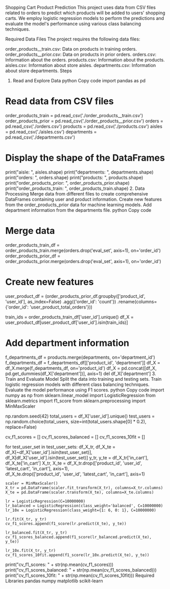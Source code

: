 Shopping Cart Product Prediction
This project uses data from CSV files related to orders to predict which products will be added to users' shopping carts. We employ logistic regression models to perform the predictions and evaluate the model's performance using various class balancing techniques.

Required Data Files
The project requires the following data files:

order_products__train.csv: Data on products in training orders.
order_products__prior.csv: Data on products in prior orders.
orders.csv: Information about the orders.
products.csv: Information about the products.
aisles.csv: Information about store aisles.
departments.csv: Information about store departments.
Steps
1. Read and Explore Data
python
Copy code
import pandas as pd

# Read data from CSV files
order_products_train = pd.read_csv('./order_products__train.csv')
order_products_prior = pd.read_csv('./order_products__prior.csv')
orders = pd.read_csv('./orders.csv')
products = pd.read_csv('./products.csv')
aisles = pd.read_csv('./aisles.csv')
departments = pd.read_csv('./departments.csv')

# Display the shape of the DataFrames
print("aisle: ", aisles.shape)
print("departments: ", departments.shape)
print("orders: ", orders.shape)
print("products: ", products.shape)
print("order_products_prior: ", order_products_prior.shape)
print("order_products_train: ", order_products_train.shape)
2. Data Processing
Merge data from different files to create comprehensive DataFrames containing user and product information.
Create new features from the order_products_prior data for machine learning models.
Add department information from the departments file.
python
Copy code
# Merge data
order_products_train_df = order_products_train.merge(orders.drop('eval_set', axis=1), on='order_id')
order_products_prior_df = order_products_prior.merge(orders.drop('eval_set', axis=1), on='order_id')

# Create new features
user_product_df = (order_products_prior_df.groupby(['product_id', 'user_id'], as_index=False)
                   .agg({'order_id': 'count'})
                   .rename(columns={'order_id': 'user_product_total_orders'}))

train_ids = order_products_train_df['user_id'].unique()
df_X = user_product_df[user_product_df['user_id'].isin(train_ids)]

# Add department information
f_departments_df = products.merge(departments, on='department_id')
f_departments_df = f_departments_df[['product_id', 'department']]
df_X = df_X.merge(f_departments_df, on='product_id')
df_X = pd.concat([df_X, pd.get_dummies(df_X['department'])], axis=1)
del df_X['department']
3. Train and Evaluate Model
Split the data into training and testing sets.
Train logistic regression models with different class balancing techniques.
Evaluate the model performance using F1 scores.
python
Copy code
import numpy as np
from sklearn.linear_model import LogisticRegression
from sklearn.metrics import f1_score
from sklearn.preprocessing import MinMaxScaler

np.random.seed(42)
total_users = df_X['user_id'].unique()
test_users = np.random.choice(total_users, size=int(total_users.shape[0] * 0.2), replace=False)

cv_f1_scores = []
cv_f1_scores_balanced = []
cv_f1_scores_10fit = []

for test_user_set in test_user_sets:
    df_X_tr, df_X_te = df_X[~df_X['user_id'].isin(test_user_set)], df_X[df_X['user_id'].isin(test_user_set)]
    y_tr, y_te = df_X_tr['in_cart'], df_X_te['in_cart']
    X_tr, X_te = df_X_tr.drop(['product_id', 'user_id', 'latest_cart', 'in_cart'], axis=1), \
                 df_X_te.drop(['product_id', 'user_id', 'latest_cart', 'in_cart'], axis=1)

    scaler = MinMaxScaler()
    X_tr = pd.DataFrame(scaler.fit_transform(X_tr), columns=X_tr.columns)
    X_te = pd.DataFrame(scaler.transform(X_te), columns=X_te.columns)

    lr = LogisticRegression(C=10000000)
    lr_balanced = LogisticRegression(class_weight='balanced', C=10000000)
    lr_10x = LogisticRegression(class_weight={1: 6, 0: 1}, C=10000000)

    lr.fit(X_tr, y_tr)
    cv_f1_scores.append(f1_score(lr.predict(X_te), y_te))

    lr_balanced.fit(X_tr, y_tr)
    cv_f1_scores_balanced.append(f1_score(lr_balanced.predict(X_te), y_te))

    lr_10x.fit(X_tr, y_tr)
    cv_f1_scores_10fit.append(f1_score(lr_10x.predict(X_te), y_te))

print("cv_f1_scores: " + str(np.mean(cv_f1_scores)))
print("cv_f1_scores_balanced: " + str(np.mean(cv_f1_scores_balanced)))
print("cv_f1_scores_10fit: " + str(np.mean(cv_f1_scores_10fit)))
Required Libraries
pandas
numpy
matplotlib
scikit-learn
